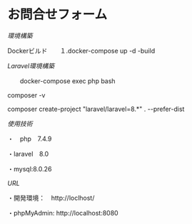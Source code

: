 # お問合せフォーム

_環境構築_

Dockerビルド　　１.docker-compose up -d -build

_Laravel環境構築_
 
 　　docker-compose exec php bash

  composer -v

  composer create-project "laravel/laravel=8.*" . --prefer-dist

  _使用技術_

  ・　php　7.4.9

  ・laravel　8.0

  ・mysql:8.0.26

  _URL_

  ・開発環境：　http://loclhost/

  ・phpMyAdmin: http://localhost:8080

